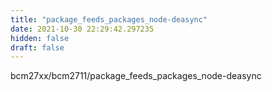 ```yaml
---
title: "package_feeds_packages_node-deasync"
date: 2021-10-30 22:29:42.297235
hidden: false
draft: false
---
```


bcm27xx/bcm2711/package_feeds_packages_node-deasync

